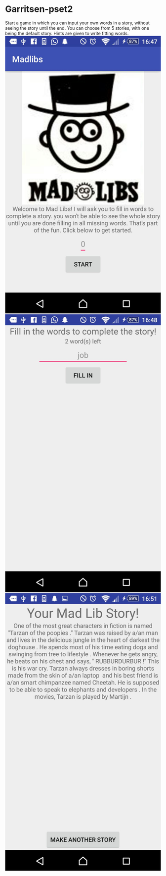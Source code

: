 # Garritsen-pset2
Start a game in which you can input your own words in a story, without seeing the story until the end.
You can choose from 5 stories, with one being the default story.
Hints are given to write fitting words.
![alt tag](https://github.com/tobiasxg/Garritsen-pset2/blob/master/Docs/ss1.jpg)
![alt tag](https://github.com/tobiasxg/Garritsen-pset2/blob/master/Docs/ss2.jpg)
![alt tag](https://github.com/tobiasxg/Garritsen-pset2/blob/master/Docs/ss3.jpg)
